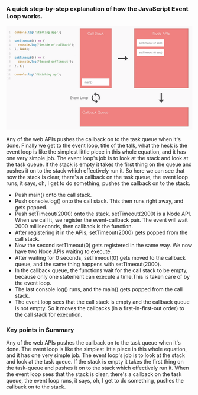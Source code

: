  ### A quick step-by-step explanation of how the JavaScript Event Loop works.

<img src=" Asynchronicity-Event-Loop.png">

Any of the web APIs pushes the callback on to the task queue when it's done. Finally we get to the event loop, title of the talk, what the heck is the event loop is like the simplest little piece in this whole equation, and it has one very simple job. The event loop's job is to look at the stack and look at the task queue. If the stack is empty it takes the first thing on the queue and pushes it on to the stack which effectively run it. So here we can see that now the stack is clear, there's a callback on the task queue, the event loop runs, it says, oh, I get to do something, pushes the callback on to the stack.

- Push main() onto the call stack.
- Push console.log() onto the call stack. This then runs right away, and gets popped.
- Push setTimeout(2000) onto the stack. setTimeout(2000) is a Node API. When we call it, we register the event-callback pair. The event will wait 2000 milliseconds, then callback is the function.
- After registering it in the APIs, setTimeout(2000) gets popped from the call stack.
- Now the second setTimeout(0) gets registered in the same way. We now have two Node APIs waiting to execute.
- After waiting for 0 seconds, setTimeout(0) gets moved to the callback queue, and the same thing happens with setTimeout(2000).
- In the callback queue, the functions wait for the call stack to be empty, because only one statement can execute a time.This is taken care of by the event loop.
- The last console.log() runs, and the main() gets popped from the call stack.
- The event loop sees that the call stack is empty and the callback queue is not empty. So it moves the callbacks (in a first-in-first-out order) to the call stack for execution.

### Key points in Summary

Any of the web APIs pushes the callback on to the task queue when it's done.
The event loop is like the simplest little piece in this whole equation, and it has one very simple job.
The event loop's job is to look at the stack and look at the task queue. If the stack is empty it takes the first thing on the task-queue and pushes it on to the stack which effectively run it. When the event loop sees that the stack is clear, there's a callback on the task queue, the event loop runs, it says, oh, I get to do something, pushes the callback on to the stack.